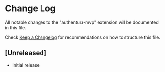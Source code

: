 # Change Log

All notable changes to the "authentura-mvp" extension will be documented in this file.

Check [Keep a Changelog](http://keepachangelog.com/) for recommendations on how to structure this file.

## [Unreleased]

- Initial release